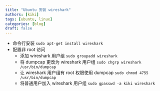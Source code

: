 ```yaml
---
title: "Ubuntu 安装 wireshark"
authors: [kiki]
tags: [ubuntu, linux]
categories: [blog]
draft: false
---
```


- 命令行安装 `sudo apt-get install wireshark`
- 配置非 root 访问
  - 添加 wireshark 用户组 `sudo groupadd wireshark`
  - 将 dumpcap 更改为 wireshark 用户组 `sudo chgrp wireshark /usr/bin/dumpcap`
  - 让 wireshark 用户组有 root 权限使用 dumpcap `sudo chmod 4755 /usr/bin/dumpcap`
  - 将普通用户加入 wireshark 用户组 `sudo gpasswd -a kiki wireshark`
